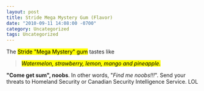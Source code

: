 ```yaml
---
layout: post
title: Stride Mega Mystery Gum (Flavor)
date: "2010-09-11 14:08:00 -0700"
category: Uncategorized
tags: Uncategorized
---
```

The <mark>Stride "Mega Mystery" gum</mark> tastes like

> <mark>*Watermelon, strawberry, lemon, mango and pineapple.*</mark>

**"Come get sum", noobs**. In other words, "_Find me noobs!!!_". Send your threats to Homeland Security or Canadian Security Intelligence Service. LOL

